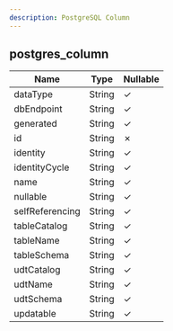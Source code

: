 ```yaml
---
description: PostgreSQL Column
---
```

postgres_column
---------------

| **Name**        | **Type** | **Nullable** |
| --------------- | -------- | ------------ |
| dataType        | String   | &check;      |
| dbEndpoint      | String   | &check;      |
| generated       | String   | &check;      |
| id              | String   | &cross;      |
| identity        | String   | &check;      |
| identityCycle   | String   | &check;      |
| name            | String   | &check;      |
| nullable        | String   | &check;      |
| selfReferencing | String   | &check;      |
| tableCatalog    | String   | &check;      |
| tableName       | String   | &check;      |
| tableSchema     | String   | &check;      |
| udtCatalog      | String   | &check;      |
| udtName         | String   | &check;      |
| udtSchema       | String   | &check;      |
| updatable       | String   | &check;      |
